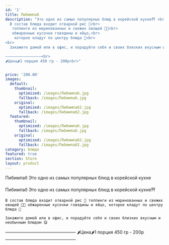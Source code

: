 ```yaml
---
id: '1'
title: Пибимпаб
description: "Это одно из самых популярных блюд в корейской кухне⛩ <br>
  В состав блюда входит отварной рис 🍚<br>
   топпинги из маринованных и свежих овощей 🥒🥕<br>
   обжаренные кусочки говядины и яйцо,<br>
    которое кладут по центру блюда 🍳<br>
<br>
  Закажите домой или в офис, и порадуйте себя и своих близких вкусным и необычным блюдом 😋<br>

————————————————<br>
🌶Цена🌶1 порция 450 гр - 200р<br>"


price: '200.00'
images:
  default:
    thumbnail:
      optimized: /images/Пибимпаб.jpg
      fallback: /images/Пибимпаб.jpg
    original:
      optimized: /images/Пибимпаб2.jpg
      fallback: /images/Пибимпаб2.jpg
  featured:
    thumbnail:
      optimized: /images/Пибимпаб.jpg
      fallback: /images/Пибимпаб.jpg
    original:
      optimized: /images/Пибимпаб2.jpg
      fallback: /images/Пибимпаб2.jpg
category: блюдо
featured: true
section: Store
layout: product
---
```


Пибимпаб
Это одно из самых популярных блюд в корейской кухне

Пибимпаб
Это одно из самых популярных блюд в корейской кухне⛩

    В состав блюда входит отварной рис 🍚 топпинги из маринованных и свежих овощей 🥒🥕 обжаренные кусочки говядины и яйцо, которое кладут по центру блюда 🍳

    Закажите домой или в офис, и порадуйте себя и своих близких вкусным и необычным блюдом 😋

————————————————
🌶Цена🌶1 порция 450 гр - 200р
————————————————
